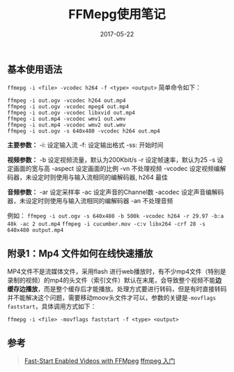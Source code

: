 ﻿---
title: "FFMepg使用笔记"
date: 2017-05-22
tags: ["ffmepg"]
draft: false
---

## 基本使用语法

`ffmepg -i <file> -vcodec h264 -f <type> <output>`
简单命令如下：

    ffmpeg -i out.ogv -vcodec h264 out.mp4
    ffmpeg -i out.ogv -vcodec mpeg4 out.mp4
    ffmpeg -i out.ogv -vcodec libxvid out.mp4
    ffmpeg -i out.mp4 -vcodec wmv1 out.wmv
    ffmpeg -i out.mp4 -vcodec wmv2 out.wmv
    ffmpeg -i out.ogv -s 640x480 -vcodec h264 out.mp4

**主要参数：**
-i: 设定输入流
-f: 设定输出格式
-ss: 开始时间

**视频参数：**
-b 设定视频流量，默认为200Kbit/s
-r 设定帧速率，默认为25
-s 设定画面的宽与高
-aspect 设定画面的比例
-vn 不处理视频
-vcodec 设定视频编解码器，未设定时则使用与输入流相同的编解码器, h264 最佳

**音频参数：**
-ar 设定采样率
-ac 设定声音的Channel数
-acodec 设定声音编解码器，未设定时则使用与输入流相同的编解码器
-an 不处理音频

例如：
`ffmpeg -i out.ogv -s 640x480 -b 500k -vcodec h264 -r 29.97 -b:a 48k -ac 2 out.mp4`
`ffmpeg -i cucumber.mov -c:v libx264 -crf 28 -s 640x480 output.mp4`

## 附录1：Mp4 文件如何在线快速播放

MP4文件不是流媒体文件，采用flash 进行web播放时，有不少mp4文件（特别是录制的视频）的mp4的头文件（索引文件）默认在末尾，会导致整个视频不能**边缓存边播放**，而是整个缓存后才能播放。处理方式要进行转码，但是有时直接转码并不能解决这个问题，需要移动moov头文件才可以，参数的关键是`-movflags faststart`，具体调用方式如下：

`ffmepg -i <file> -movflags faststart -f <type> <output>`

## 参考
> [Fast-Start Enabled Videos with FFMpeg](http://salman-w.blogspot.co.il/2013/08/fast-start-enabled-videos-with-ffmpeg.html)
> [ffmpeg 入门](http://einverne.github.io/post/2015/12/ffmpeg-first.html)



